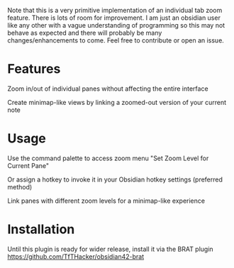 Note that this is a very primitive implementation of an individual tab zoom feature. There is lots of room for improvement. I am just an obsidian user like any other with a vague understanding of programming so this may not behave as expected and there will probably be many changes/enhancements to come. Feel free to contribute or open an issue.

# Features

Zoom in/out of individual panes without affecting the entire interface

Create minimap-like views by linking a zoomed-out version of your current note

# Usage

Use the command palette to access zoom menu "Set Zoom Level for Current Pane"

Or assign a hotkey to invoke it in your Obsidian hotkey settings (preferred method)

Link panes with different zoom levels for a minimap-like experience

# Installation

Until this plugin is ready for wider release, install it via the BRAT plugin https://github.com/TfTHacker/obsidian42-brat

